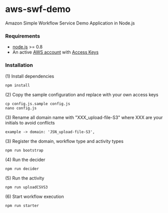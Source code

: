# aws-swf-demo
Amazon Simple Workflow Service Demo Application in Node.js

### Requirements
 * [node.js](http://nodejs.org/) >= 0.8
 * An active [AWS account](http://aws.amazon.com/) with [Access Keys](http://docs.amazonwebservices.com/AWSSecurityCredentials/1.0/AboutAWSCredentials.html#AccessKeys)

### Installation

(1) Install dependencies
```
npm install
```
(2) Copy the sample configuration and replace with your own access keys
```
cp config.js.sample config.js
nano config.js
```
(3) Rename all domain name with "XXX_upload-file-S3" where XXX are your initials to avoid conflicts
```
example -> domain: 'JSN_upload-file-S3',
```

(3) Register the domain, workflow type and activity types
```
npm run bootstrap
```
(4) Run the decider
```
npm run decider
```
(5) Run the activity
```
npm run uploadCSVS3
```

(6) Start workflow execution
```
npm run starter
```
